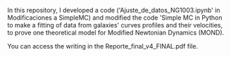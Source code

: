 In this repository, I developed a code ('Ajuste_de_datos_NG1003.ipynb' in Modificaciones a SimpleMC) and modified the code 'Simple MC in Python to make a fitting of data from galaxies' curves profiles and their velocities, to prove one theoretical model for Modified Newtonian Dynamics (MOND).

You can access the writing in the Reporte_final_v4_FINAL.pdf file.
